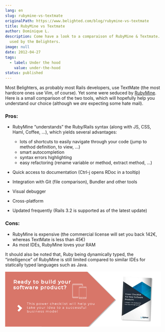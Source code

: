 ```yaml
---
lang: en
slug: rubymine-vs-textmate
originalPath: https://www.belighted.com/blog/rubymine-vs-textmate
title: RubyMine vs Textmate
author: Dominique L.
description: Come have a look to a comparaison of RubyMine & Textmate. Both are
  used by the Belighters.
image: null
date: 2012-04-27
tags:
  - label: Under the hood
    value: under-the-hood
status: published
---
```

Most Belighters, as probably most Rails developers, use TextMate (the most hardcore ones use Vim, of course). Yet some were seduced by [RubyMine](https://www.jetbrains.com/ruby/). Here is a small comparison of the two tools, which will hopefully help you understand our choice (although we _are_ expecting some hate mail).

### Pros:

*   RubyMine “understands” the Ruby/Rails syntax (along with JS, CSS, Haml, Coffee, …), which yields several advantages:
    
    *   lots of shortcuts to easily navigate through your code (jump to method definition, to view, …)
    *   smart autocompletion
    *   syntax errors highlighting
    *   easy refactoring (rename variable or method, extract method, …)
*   Quick access to documentation (Ctrl-j opens RDoc in a tooltip)
    
*   Integration with Git (file comparison), Bundler and other tools
    
*   Visual debugger
    
*   Cross-platform
    
*   Updated frequently (Rails 3.2 is supported as of the latest update)
    

### Cons:

*   RubyMine is expensive (the commercial license will set you back 142€, whereas TextMate is less than 45€)
*   As most IDEs, RubyMine loves your RAM

It should also be noted that, Ruby being dynamically typed, the “intelligence” of RubyMine is still limited compared to similar IDEs for statically typed languages such as Java.  
  
[![New Call-to-action](/content/images/legacy/UPTtKvQU_5rjKfQJ1Qjwk.png)](https://cta-redirect.hubspot.com/cta/redirect/1684659/fb3606cc-cc1b-47d0-ae85-2c9f69837fe2)